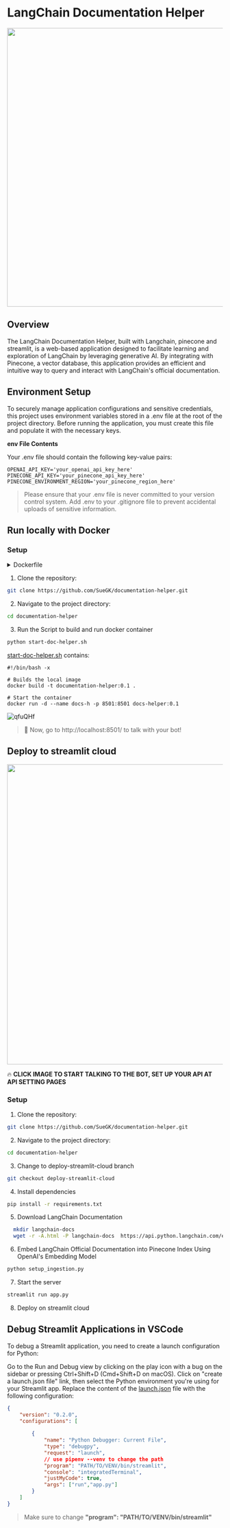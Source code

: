 # LangChain Documentation Helper

<img src="https://github.com/SueGK/documentation-helper/blob/local-docker/Bot.gif" width="650" height="650"/>

## Overview

The LangChain Documentation Helper, built with Langchain, pinecone and streamlit, is a web-based application designed to facilitate learning and exploration of LangChain by leveraging generative AI. By integrating with Pinecone, a vector database, this application provides an efficient and intuitive way to query and interact with LangChain's official documentation.


## Environment Setup

To securely manage application configurations and sensitive credentials, this project uses environment variables stored in a .env file at the root of the project directory. Before running the application, you must create this file and populate it with the necessary keys.

**env File Contents**

Your .env file should contain the following key-value pairs:
```
OPENAI_API_KEY='your_openai_api_key_here'
PINECONE_API_KEY='your_pinecone_api_key_here'
PINECONE_ENVIRONMENT_REGION='your_pinecone_region_here'
```
> Please ensure that your .env file is never committed to your version control system. Add .env to your .gitignore file to prevent accidental uploads of sensitive information.

## Run locally with Docker

### Setup

<details>
<summary> Dockerfile </summary>

```shell
# Base image selection
FROM python:3.11.7-bookworm

# Set working directory in container
WORKDIR /app

# Set up networking to container
EXPOSE 8501

# Copy local files to the container location
COPY . /app/

# Set up environment
# RUN mkdir /app/langchain-docs
RUN apt update && apt install -y wget
RUN pip install pipenv
# Download langchain documentation
RUN wget -r -A.html -P ./langchain-docs https://api.python.langchain.com/en/latest/index.html

# Set up dependencies for the documentation helper flask server
RUN pipenv --python /usr/local/bin/python
RUN pipenv install

# Upload langchain docs to Pinecone
RUN pipenv python setup_ingestion.py

# Container start command
CMD [ "pipenv", "run", "streamlit", "run", "app.py" ]
```
</details>

1. Clone the repository:
```bash
git clone https://github.com/SueGK/documentation-helper.git
```
2. Navigate to the project directory:
```bash
cd documentation-helper
```
3. Run the Script to build and run docker container
```bash
python start-doc-helper.sh  
```
[start-doc-helper.sh](https://github.com/SueGK/documentation-helper/blob/local-docker/start-doc-helper.sh) contains:
```shell
#!/bin/bash -x

# Builds the local image
docker build -t documentation-helper:0.1 .

# Start the container
docker run -d --name docs-h -p 8501:8501 docs-helper:0.1
```
![qfuQHf](https://testksj.oss-cn-beijing.aliyuncs.com/uPic/qfuQHf.png)

> 🥳 Now, go to http://localhost:8501/ to talk with your bot!

## Deploy to streamlit cloud


<a href="https://suegk-documentation-helper-app-deploy-streamlit-cloud-fhbl90.streamlit.app/?embed_options=show_toolbar,light_theme,show_colored_line,show_padding,dark_theme">
    <img src="https://firebasestorage.googleapis.com/v0/b/firescript-577a2.appspot.com/o/imgs%2Fapp%2FFemFarm%2FUsryQ3eMyk.png?alt=media&token=f8c1412d-6220-4d90-8900-883ee0c4e393" width="700">
</a>


🔥 **CLICK IMAGE TO START TALKING TO THE BOT, SET UP YOUR API AT API SETTING PAGES**





### Setup

1. Clone the repository:
```bash
git clone https://github.com/SueGK/documentation-helper.git
```
2. Navigate to the project directory:
```bash
cd documentation-helper
```

3. Change to deploy-streamlit-cloud branch
```bash
git checkout deploy-streamlit-cloud
```
4. Install dependencies
```bash
pip install -r requirements.txt
```
5. Download LangChain Documentation
```bash
  mkdir langchain-docs
  wget -r -A.html -P langchain-docs  https://api.python.langchain.com/en/latest
```
6. Embed LangChain Official Documentation into Pinecone Index Using OpenAI's Embedding Model
```bash
python setup_ingestion.py
```
7. Start the server
```bash
streamlit run app.py
```
8. Deploy on streamlit cloud

## Debug Streamlit Applications in VSCode
To debug a Streamlit application, you need to create a launch configuration for Python:

Go to the Run and Debug view by clicking on the play icon with a bug on the sidebar or pressing Ctrl+Shift+D (Cmd+Shift+D on macOS).
Click on "create a launch.json file" link, then select the Python environment you're using for your Streamlit app.
Replace the content of the [launch.json](https://github.com/SueGK/documentation-helper/blob/deploy-streamlit-cloud/.vscode/launch.json) file with the following configuration:
```json
{
    "version": "0.2.0",
    "configurations": [
        
        {
            "name": "Python Debugger: Current File",
            "type": "debugpy",
            "request": "launch",
            // use pipenv --venv to change the path
            "program": "PATH/TO/VENV/bin/streamlit",
            "console": "integratedTerminal",
            "justMyCode": true,
            "args": ["run","app.py"]
        }
    ]
}
```
> Make sure to change **"program": "PATH/TO/VENV/bin/streamlit"**

